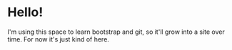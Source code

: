 <h1>Hello!</h1>

I'm using this space to learn bootstrap and git, so it'll grow into a site over time. For now it's just kind of here. 
